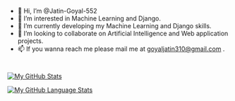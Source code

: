 - 👋 Hi, I’m @Jatin-Goyal-552
- 👀 I’m interested in Machine Learning and Django.
- 🌱 I’m currently developing my Machine Learning and Django skills.
- 💞️ I’m looking to collaborate on Artificial Intelligence and Web application projects.
- 📫 If you wanna reach me please mail me at goyaljatin310@gmail.com .

<!---
Jatin-Goyal-552/Jatin-Goyal-552 is a ✨ special ✨ repository because its `README.md` (this file) appears on your GitHub profile.
You can click the Preview link to take a look at your changes.
--->
<p></p>
<h1></h1>

<div>
  
[![My GitHub Stats](https://github-readme-stats.vercel.app/api/?username=jatin-goyal-552&count_private=true&theme=tokyonight&showicons=true)]()

[![My GitHub Language Stats](https://github-readme-stats.vercel.app/api/top-langs/?username=jatin-goyal-552&langs_count=5&theme=tokyonight)]()
     
     
</div>
